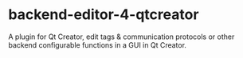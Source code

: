 # backend-editor-4-qtcreator
A plugin for Qt Creator, edit tags & communication protocols or other backend configurable functions in a GUI in Qt Creator.
